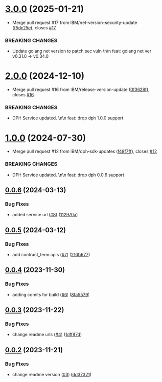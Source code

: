 # [3.0.0](https://github.com/IBM/data-product-exchange-go-sdk/compare/v2.0.0...v3.0.0) (2025-01-21)


* Merge pull request #17 from IBM/net-version-security-update ([f5dc25e](https://github.com/IBM/data-product-exchange-go-sdk/commit/f5dc25eddd3bc745000186e17c66f71ec5b0e9bb)), closes [#17](https://github.com/IBM/data-product-exchange-go-sdk/issues/17)


### BREAKING CHANGES

* Update golang net version to patch sec vuln \n\n feat: golang net ver v0.31.0 → v0.34.0

# [2.0.0](https://github.com/IBM/data-product-exchange-go-sdk/compare/v1.0.0...v2.0.0) (2024-12-10)


* Merge pull request #16 from IBM/release-version-update ([0f3628f](https://github.com/IBM/data-product-exchange-go-sdk/commit/0f3628f20fcf346875bc2de54b3b10e00828c4ad)), closes [#16](https://github.com/IBM/data-product-exchange-go-sdk/issues/16)


### BREAKING CHANGES

* DPH Service updated. \n\n feat: drop dph 1.0.0 support

# [1.0.0](https://github.com/IBM/data-product-exchange-go-sdk/compare/v0.0.6...v1.0.0) (2024-07-30)


* Merge pull request #12 from IBM/dph-sdk-updates ([f48f7ff](https://github.com/IBM/data-product-exchange-go-sdk/commit/f48f7ffc5f9187d0fb4e918631d23a1dab1e5844)), closes [#12](https://github.com/IBM/data-product-exchange-go-sdk/issues/12)


### BREAKING CHANGES

* DPH Service updated. \n\n feat: drop dph 0.0.6 support

## [0.0.6](https://github.com/IBM/data-product-exchange-go-sdk/compare/v0.0.5...v0.0.6) (2024-03-13)


### Bug Fixes

* added service url ([#8](https://github.com/IBM/data-product-exchange-go-sdk/issues/8)) ([112970a](https://github.com/IBM/data-product-exchange-go-sdk/commit/112970af057206b02f6d23d6c47ab04b90373f4b))

## [0.0.5](https://github.com/IBM/data-product-exchange-go-sdk/compare/v0.0.4...v0.0.5) (2024-03-12)


### Bug Fixes

* add contract_term apis ([#7](https://github.com/IBM/data-product-exchange-go-sdk/issues/7)) ([210b677](https://github.com/IBM/data-product-exchange-go-sdk/commit/210b677a7df22d8c5e460164348d5ae53823c2cf))

## [0.0.4](https://github.com/IBM/data-product-exchange-go-sdk/compare/v0.0.3...v0.0.4) (2023-11-30)


### Bug Fixes

* adding comits for build ([#6](https://github.com/IBM/data-product-exchange-go-sdk/issues/6)) ([8fa5579](https://github.com/IBM/data-product-exchange-go-sdk/commit/8fa55790c749ba43b2eede4856b7d8dc04cdad81))

## [0.0.3](https://github.com/IBM/data-product-exchange-go-sdk/compare/v0.0.2...v0.0.3) (2023-11-22)


### Bug Fixes

* change readme urls ([#4](https://github.com/IBM/data-product-exchange-go-sdk/issues/4)) ([1dff87d](https://github.com/IBM/data-product-exchange-go-sdk/commit/1dff87df30658c08baeb83cfbf34a63e1778c005))

## [0.0.2](https://github.com/IBM/data-product-exchange-go-sdk/compare/v0.0.1...v0.0.2) (2023-11-21)


### Bug Fixes

* change readme version ([#3](https://github.com/IBM/data-product-exchange-go-sdk/issues/3)) ([dd37321](https://github.com/IBM/data-product-exchange-go-sdk/commit/dd37321fc78f82b0ae4e77fa4d927577b61743d9))
